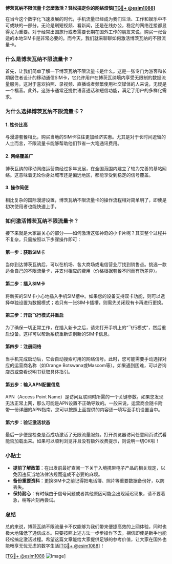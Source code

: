 **博茨瓦纳不限流量卡怎麽激活？轻松搞定你的网络烦恼[[TG💪+ @esim1088](https://t.me/s/esim1088)]**

在当今这个数字化飞速发展的时代，手机流量已经成为我们生活、工作和娱乐中不可或缺的一部分。无论是刷短视频、看新闻，还是在线办公，稳定的网络连接都显得尤为重要。对于经常出国旅行或者需要长期在国外工作的朋友来说，购买一张合适的本地SIM卡是非常必要的。而今天，我们就来聊聊如何激活博茨瓦纳的不限流量卡。

### 什么是博茨瓦纳不限流量卡？

首先，让我们简单了解一下博茨瓦纳不限流量卡是什么。这是一张专门为游客和长期居住者设计的移动通信SIM卡，它允许用户在博茨瓦纳境内享受无限制的数据流量服务。这对于喜欢拍照、录视频、直播或者频繁使用社交媒体的人来说，无疑是一个福音。此外，这张卡通常还提供语音通话和短信功能，满足了用户的多样化需求。

### 为什么选择博茨瓦纳不限流量卡？

#### 1. **性价比高**
与漫游套餐相比，购买当地的SIM卡往往更加经济实惠。尤其是对于长时间逗留的人士而言，不限流量卡能够帮助他们节省一大笔通讯费用。

#### 2. **网络覆盖广**
博茨瓦纳的移动网络运营商经过多年发展，在全国范围内建立了较为完善的基站网络。这意味着无论你身处城市还是偏远地区，都能享受到稳定的信号覆盖。

#### 3. **操作简便**
相比复杂的国际漫游设置，博茨瓦纳不限流量卡的操作流程相对简单明了，即使是初次使用者也能快速上手。

### 如何激活博茨瓦纳不限流量卡？

接下来就是大家最关心的部分——如何激活这张神奇的小卡片呢？其实整个过程并不复杂，只需按照以下步骤操作即可：

#### 第一步：获取SIM卡
当你到达博茨瓦纳后，可以在机场、各大商场或电信营业厅找到销售点。挑选一款适合自己的不限流量卡，并支付相应的费用（价格根据套餐不同而有所差异）。

#### 第二步：插入SIM卡
将新买的SIM卡小心地插入手机SIM槽中。如果您的设备支持双卡功能，则可以选择单独设置为数据模式；若只有一张SIM卡插槽，则需先关闭现有卡再进行更换。

#### 第三步：开启飞行模式并重启
为了确保一切正常工作，在插入新卡之后，请先打开手机上的“飞行模式”，然后重启设备。这样可以帮助系统重新识别新的SIM卡信息。

#### 第四步：注册网络
当手机完成启动后，它会自动搜索可用的网络信号。此时，您可能需要手动选择对应的运营商名称（如Orange Botswana或Mascom等）。如果遇到困难，可以咨询店员或查看说明书获取具体指引。

#### 第五步：输入APN配置信息
APN（Access Point Name）是访问互联网时所需的一个关键参数。如果您发现无法正常上网，那么可能是APN设置不正确导致的。一般来说，运营商会随卡附带一份详细的APN指南，您可以按照上面提供的内容逐一填写至手机设置当中。

#### 第六步：验证激活状态
最后一步便是检查是否成功激活了无限流量服务。打开浏览器访问任意网页试试看能否加载出来。如果可以顺利浏览并且没有额外收费提示，则说明一切OK啦！

### 小贴士

- **提前了解政策**：在出发前最好查阅一下关于入境携带电子产品的相关规定，以免因违反当地法律法规而造成不必要的麻烦。
- **备份重要资料**：更换SIM卡之前记得把电话簿、照片等重要数据备份好，以防丢失。
- **保持耐心**：有时候由于信号问题或者其他原因可能会出现延迟现象，请不要着急，稍等片刻再尝试。

### 总结

总的来说，博茨瓦纳不限流量卡不仅能够为我们带来便捷高效的上网体验，同时也极大地降低了通信成本。只要按照上述方法一步步操作下去，相信即使是新手也能轻松搞定激活过程。希望这篇文章能给大家提供足够的参考价值，让大家在国外也能畅享无忧无虑的数字生活[[TG💪+ @esim1088](https://t.me/s/esim1088)]！

[[TG💪+ @esim1088](https://t.me/s/esim1088) ![Image](https://i.postimg.cc/4NQfJmqS/Snipaste-2025-05-13-00-14-12.png)]